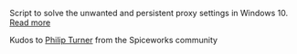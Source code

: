 Script to solve the unwanted and persistent proxy settings in Windows 10. [Read more](https://community.spiceworks.com/topic/446898-can-t-disable-proxy-in-ie10)

Kudos to [Philip Turner](https://community.spiceworks.com/people/philipturner) from the Spiceworks community